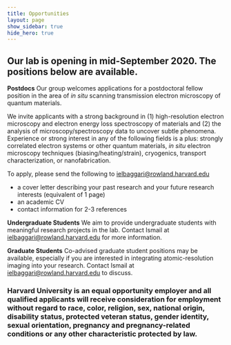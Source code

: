 ```yaml
---
title: Opportunities
layout: page
show_sidebar: true
hide_hero: true
---
```


## Our lab is opening in mid-September 2020. The positions below are available.

**Postdocs**
Our group welcomes applications for a postdoctoral fellow position in the area of <em> in situ </em> scanning transmission electron microscopy of quantum materials. 

We invite applicants with a strong background in (1) high-resolution electron microscopy and electron energy loss 
spectroscopy of materials and (2) the analysis of microscopy/spectroscopy data to uncover subtle phenomena.
Experience or strong interest in any of the following fields is a plus: strongly correlated electron systems or other quantum materials, 
<em>in situ </em> electron microscopy techniques (biasing/heating/strain), cryogenics, transport characterization, or nanofabrication.

To apply, please send the following to ielbaggari@rowland.harvard.edu 
* a cover letter describing your past research and your future research interests (equivalent of 1 page)
* an academic CV  
* contact information for 2-3 references

**Undergraduate Students**
We aim to provide undergraduate students with meaningful research projects in the lab. Contact Ismail at ielbaggari@rowland.harvard.edu for more information. 

**Graduate Students**
Co-advised graduate student positions may be available, especially if you are interested in integrating atomic-resolution imaging into your research.
Contact Ismail at ielbaggari@rowland.harvard.edu to discuss. 

### Harvard University is an equal opportunity employer and all qualified applicants will receive consideration for employment without regard to race, color, religion, sex, national origin, disability status, protected veteran status, gender identity, sexual orientation, pregnancy and pregnancy-related conditions or any other characteristic protected by law.
